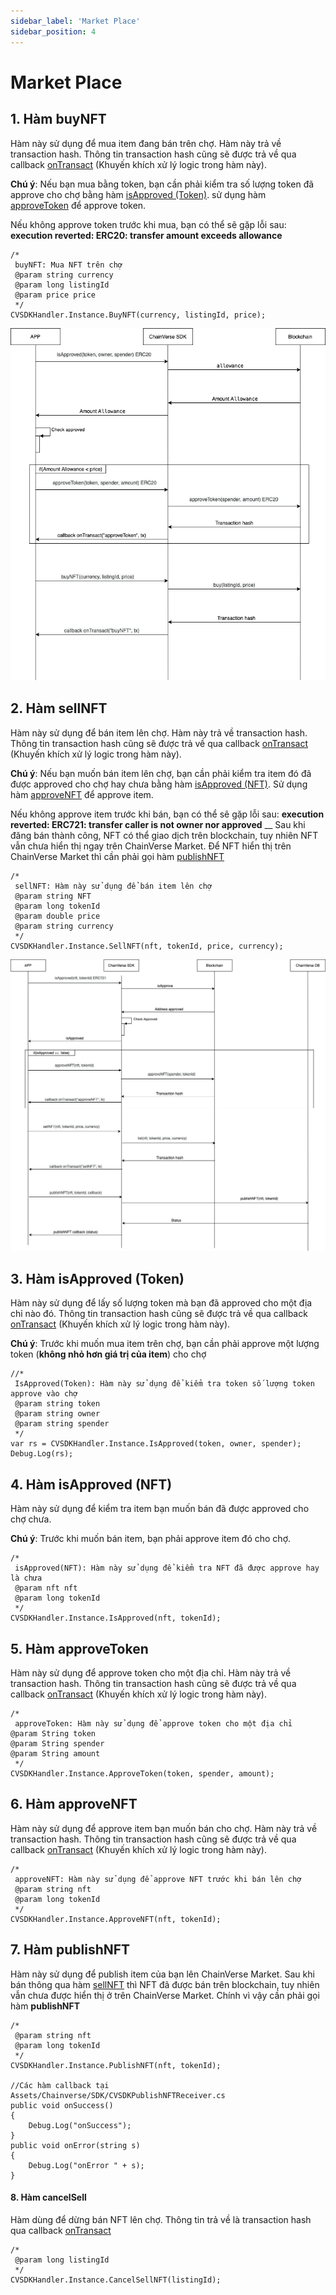 ```yaml
---
sidebar_label: 'Market Place'
sidebar_position: 4
---
```


# Market Place

## 1. Hàm buyNFT
Hàm này sử dụng để mua item đang bán trên chợ. Hàm này trả về transaction hash. Thông tin transaction hash cũng sẽ được trả về qua callback [onTransact](/docs/sdk/Unity/over-view#9-callback-ontransact) 
(Khuyến khích xử lý logic trong hàm này).

**Chú ý**: Nếu bạn mua bằng token, bạn cần phải kiểm tra số lượng token đã approve cho chợ bằng hàm [isApproved (Token)](/docs/sdk/Unity/market-place#3-hàm-isapproved-token).
sử dụng hàm [approveToken](/docs/sdk/Unity/market-place#5-hàm-approvetoken) để approve token.

Nếu không approve token trước khi mua, bạn có thể sẽ gặp lỗi sau: **execution reverted: ERC20: transfer amount exceeds allowance**

```
/*
 buyNFT: Mua NFT trên chợ
 @param string currency
 @param long listingId
 @param price price
 */
CVSDKHandler.Instance.BuyNFT(currency, listingId, price);
```

![buy nft](/img/buyNFT.png)

## 2. Hàm sellNFT
Hàm này sử dụng để bán item lên chợ. Hàm này trả về transaction hash. Thông tin transaction hash cũng sẽ được trả về qua callback [onTransact](/docs/sdk/Unity/over-view#9-callback-ontransact)
 (Khuyến khích xử lý logic trong hàm này).

**Chú ý**: Nếu bạn muốn bán item lên chợ, bạn cần phải kiểm tra item đó đã được approved cho chợ hay chưa bằng hàm [isApproved (NFT)](/docs/sdk/Unity/market-place#4-hàm-isapproved-nft).
Sử dụng hàm [approveNFT](/docs/sdk/Unity/market-place#6-hàm-approvenft) để approve item.

Nếu không approve item trước khi bán, bạn có thể sẽ gặp lỗi sau: **execution reverted: ERC721: transfer caller is not owner nor approved**
__
Sau khi đăng bán thành công, NFT có thể giao dịch trên blockchain, tuy nhiên NFT vẫn chưa hiển thị ngay trên ChainVerse Market. Để NFT hiển thị trên ChainVerse Market thì cần phải gọi hàm [publishNFT](#7-hàm-publishnft)


```
/*
 sellNFT: Hàm này sử dụng để bán item lên chợ
 @param string NFT
 @param long tokenId
 @param double price
 @param string currency
 */
CVSDKHandler.Instance.SellNFT(nft, tokenId, price, currency);
```

![sell nft](/img/sellNFT.png)

## 3. Hàm isApproved (Token)
Hàm này sử dụng để lấy số lượng token mà bạn đã approved cho một địa chỉ nào đó. Thông tin transaction hash cũng sẽ được trả về qua callback [onTransact](/docs/sdk/Unity/over-view#9-callback-ontransact)
(Khuyến khích xử lý logic trong hàm này).

**Chú ý**: Trước khi muốn mua item trên chợ, bạn cần phải approve một lượng token (**không nhỏ hơn giá trị của item**) cho chợ

```
//*
 IsApproved(Token): Hàm này sử dụng để kiểm tra token số lượng token approve vào chợ
 @param string token
 @param string owner
 @param string spender
 */
var rs = CVSDKHandler.Instance.IsApproved(token, owner, spender);
Debug.Log(rs);
```

## 4. Hàm isApproved (NFT)
Hàm này sử dụng để kiểm tra item bạn muốn bán đã được approved cho chợ chưa.

**Chú ý**: Trước khi muốn bán item, bạn phải approve item đó cho chợ.


```
/*
 isApproved(NFT): Hàm này sử dụng để kiểm tra NFT đã được approve hay là chưa
 @param nft nft
 @param long tokenId
 */
CVSDKHandler.Instance.IsApproved(nft, tokenId);
```

## 5. Hàm approveToken
Hàm này sử dụng để approve token cho một địa chỉ. Hàm này trả về transaction hash. Thông tin transaction hash cũng sẽ được trả về qua callback [onTransact](/docs/sdk/Unity/over-view#9-callback-ontransact)
(Khuyến khích xử lý logic trong hàm này).
```
/*
 approveToken: Hàm này sử dụng để approve token cho một địa chỉ
@param String token
@param String spender
@param String amount
 */
CVSDKHandler.Instance.ApproveToken(token, spender, amount);
```

## 6. Hàm approveNFT
Hàm này sử dụng để approve item bạn muốn bán cho chợ. Hàm này trả về transaction hash. Thông tin transaction hash cũng sẽ được trả về qua callback [onTransact](/docs/sdk/Unity/over-view#9-callback-ontransact)
(Khuyến khích xử lý logic trong hàm này).

```
/*
 approveNFT: Hàm này sử dụng để approve NFT trước khi bán lên chợ
 @param string nft
 @param long tokenId
 */
CVSDKHandler.Instance.ApproveNFT(nft, tokenId);
```

## 7. Hàm publishNFT
Hàm này sử dụng để publish item của bạn lên ChainVerse Market. Sau khi bán thông qua hàm [sellNFT](/docs/sdk/Unity/market-place#2-hàm-sellnft) thì NFT đã được bán trên blockchain, tuy nhiên vẫn chưa được hiển thị ở trên ChainVerse Market. Chính vì vậy cần phải gọi hàm **publishNFT**



```
/*
 @param string nft
 @param long tokenId
 */
CVSDKHandler.Instance.PublishNFT(nft, tokenId);

//Các hàm callback tại Assets/Chainverse/SDK/CVSDKPublishNFTReceiver.cs 
public void onSuccess()
{
    Debug.Log("onSuccess");
}
public void onError(string s)
{
    Debug.Log("onError " + s);
}
```

#### 8. Hàm cancelSell
Hàm dùng để dừng bán NFT lên chợ. Thông tin trả về là transaction hash qua callback [onTransact](/docs/sdk/Unity/over-view#9-callback-ontransact)


```
/*
 @param long listingId
 */
CVSDKHandler.Instance.CancelSellNFT(listingId);

```


